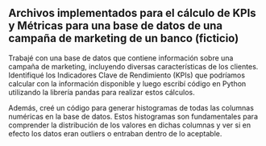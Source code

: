 ## Archivos implementados para el cálculo de KPIs y Métricas para una base de datos de una campaña de marketing de un banco (ficticio)

Trabajé con una base de datos que contiene información sobre una campaña de marketing, incluyendo diversas características de los clientes. Identifiqué los Indicadores Clave de Rendimiento (KPIs) que podríamos calcular con la información disponible y luego escribí código en Python utilizando la librería pandas para realizar estos cálculos.

Además, creé un código para generar histogramas de todas las columnas numéricas en la base de datos. Estos histogramas son fundamentales para comprender la distribución de los valores en dichas columnas y ver si en efecto los datos eran outliers o entraban dentro de lo aceptable.
